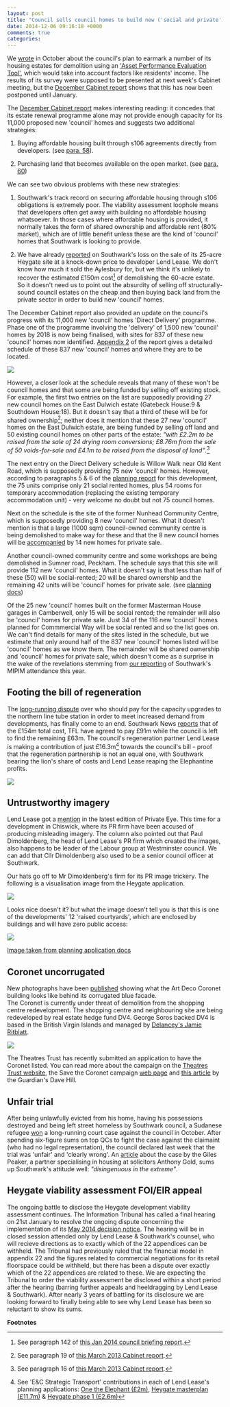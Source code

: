 ```yaml
---
layout: post
title: "Council sells council homes to build new ('social and private') 'council' homes"
date: 2014-12-06 09:16:18 +0000
comments: true
categories: 
---
```

We [wrote](/2014-10-04-lets-talk-about-peters-promises/) in October about the council's plan to earmark a number of its housing estates for demolition using an ['Asset Performance Evaluation Tool'](http://crappistmartin.github.io/images/SNhat.pdf), which would take into account factors like residents' income. The results of its survey were supposed to be presented at next week's Cabinet meeting, but the [December Cabinet report](http://moderngov.southwark.gov.uk/documents/s50476/Report%20Pipeline%20for%20the%20Delivery%20of%201500%20New%20Council%20Homes.pdf) shows that this has now been postponed until January.

The [December Cabinet report](http://moderngov.southwark.gov.uk/documents/s50476/Report%20Pipeline%20for%20the%20Delivery%20of%201500%20New%20Council%20Homes.pdf) makes interesting reading: it concedes that its estate renewal programme alone may not provide enough capacity for its 11,000 proposed new 'council' homes and suggests two additional strategies:

1. Buying affordable housing built through s106 agreements directly from developers. (see [para. 58](http://moderngov.southwark.gov.uk/documents/s50476/Report%20Pipeline%20for%20the%20Delivery%20of%201500%20New%20Council%20Homes.pdf)).

2. Purchasing land that becomes available on the open market. (see [para. 60](http://moderngov.southwark.gov.uk/documents/s50476/Report%20Pipeline%20for%20the%20Delivery%20of%201500%20New%20Council%20Homes.pdf))

We can see two obvious problems with these new strategies:

1. Southwark's track record on securing affordable housing through s106 obligations is extremely poor. The viability assessment loophole means that developers often get away with building no affordable housing whatsoever. In those cases where affordable housing is provided, it normally takes the form of shared ownership and affordable rent (80% market), which are of little benefit unless these are the kind of 'council' homes that Southwark is looking to provide. 

2. We have already [reported](/heygate-regeneration-faq/) on Southwark's loss on the sale of its 25-acre Heygate site at a knock-down price to developer Lend Lease. We don't know how much it sold the Aylesbury for, but we think it's unlikely to recover the estimated £150m cost[^1] of demolishing the 60-acre estate. So it doesn't need us to point out the absurdity of selling off structurally-sound council estates on the cheap and then buying back land from the private sector in order to build new 'council' homes. 

The December Cabinet report also provided an update on the council's progress with its 11,000 new 'council' homes 'Direct Delivery' programme. Phase one of the programme involving the 'delivery' of 1,500 new 'council' homes by 2018 is now being finalised, with sites for 837 of these new 'council' homes now identified. [Appendix 2](http://moderngov.southwark.gov.uk/documents/s50478/Appendix%202%20Direct%20Delivery%20Sites.pdf) of the report gives a detailed schedule of these 837 new 'council' homes and where they are to be located. 

![](http://crappistmartin.github.io/images/DirectDeliverySites.png)

However, a closer look at the schedule reveals that many of these won't be council homes and that some are being funded by selling off existing stock. For example, the first two entries on the list are supposedly providing 27 new council homes on the East Dulwich estate (Gatebeck House:9 & Southdown House:18). But it doesn't say that a third of these will be for shared ownership[^2]; neither does it mention that these 27 new 'council' homes on the East Dulwich estate, are being funded by selling off land and 50 existing council homes on other parts of the estate: _"with £2.2m to be raised from the sale of 24 drying room conversions; £8.76m from the sale of 50 voids-for-sale and £4.1m to be raised from the disposal of land"_.[^3] 

The next entry on the Direct Delivery schedule is Willow Walk near Old Kent Road, which is supposedly providing 75 new 'council' homes. However, according to paragraphs 5 & 6 of the [planning report](http://planningonline.southwark.gov.uk/DocsOnline/Documents/284022_1.pdf) for this development, the 75 units comprise only 21 social rented homes, plus 54 rooms for temporary accommodation (replacing the existing temporary accommodation unit) - very welcome no doubt but not 75 council homes.

Next on the schedule is the site of the former Nunhead Community Centre, which is supposedly providing 8 new 'council' homes. What it doesn't mention is that a large (1000 sqm) council-owned community centre is being demolished to make way for these and that the 8 new council homes will be [accompanied](http://planningonline.southwark.gov.uk/DocsOnline/Documents/304415_1.pdf) by 14 new homes for private sale. 

Another council-owned community centre and some workshops are being demolished in Sumner road, Peckham. The schedule says that this site will provide 112 new 'council' homes. What it doesn't say is that less than half of these (50) will be social-rented; 20 will be shared ownership and the remaining 42 units will be 'council' homes for private sale. (see [planning docs](http://planningonline.southwark.gov.uk/AcolNetCGI.exe?ACTION=UNWRAP&RIPNAME=Root.PgeDocs&TheSystemkey=9555190))

Of the 25 new 'council' homes built on the former Masterman House garages in Camberwell, only 15 will be social rented; the remainder will also be 'council' homes for private sale. Just 34 of the 116 new 'council' homes planned for Commmercial Way will be social rented and so the list goes on. We can't find details for many of the sites listed in the schedule, but we estimate that only around half of the 837 new 'council' homes listed will be 'council' homes as we know them. The remainder will be shared ownership and 'council' homes for private sale, which doesn't come as a surprise in the wake of the revelations stemming from [our reporting](/2014-10-18-southwark-mipim-and-the-11000-new-council-homes/) of Southwark's MIPIM attendance this year. 

## Footing the bill of regeneration
The [long-running dispute](http://www.london-se1.co.uk/news/view/5293) over who should pay for the capacity upgrades to the northern line tube station in order to meet increased demand from developments, has finally come to an end. Southwark News [reports](http://crappistmartin.github.io/images/SNroundabout.pdf) that of the £154m total cost, TFL have agreed to pay £91m while the council is left to find the remaining £63m. The council's regeneration partner Lend Lease is making a contribution of just £16.3m[^4] towards the council's bill - proof that the regeneration partnership is not an equal one, with Southwark bearing the lion's share of costs and Lend Lease reaping the Elephantine profits. 

![](http://i.huffpost.com/gen/1713650/thumbs/o-ELEPHANT-AND-CASTLE-STATION-facebook.jpg)

## Untrustworthy imagery
Lend Lease got a [mention](http://crappistmartin.github.io/images/private_eye.jpg) in the latest edition of Private Eye. This time for a development in Chiswick, where its PR firm have been accused of producing misleading imagery. The column also pointed out that Paul Dimoldenberg, the head of Lend Lease's PR firm which created the images, also happens to be leader of the Labour group at Westminster council. We can add that Cllr Dimoldenberg also used to be a senior council officer at Southwark.  

Our hats go off to Mr Dimoldenberg's firm for its PR image trickery. The following is a visualisation image from the Heygate application. 

![](http://www.elephantandcastle-lendlease.com/wp-content/uploads/Homepage-Header-2-Not-sure-if-this-size-image-will-work1.jpg)

Looks nice doesn't it? but what the image doesn't tell you is that this is one of the developments' 12 'raised courtyards', which are enclosed by buildings and will have zero public access: 

![](http://crappistmartin.github.io/images/heygate_raised_courtyards2.png)

[Image taken from planning application docs](http://planningonline.southwark.gov.uk/DocsOnline/Documents/267119_1.pdf)

## Coronet uncorrugated
New photographs have been [published](http://crappistmartin.github.io/images/SNcoronet.pdf) showing what the Art Deco Coronet building looks like behind its corrugated blue facade.   
The Coronet is currently under threat of demolition from the shopping centre redevelopment. The shopping centre and neighbouring site are being redeveloped by real estate hedge fund DV4. George Soros backed DV4 is based in the British Virgin Islands and managed by [Delancey's Jamie Ritblatt](http://www.dailymail.co.uk/news/article-2041229/Tory-donor-Jamie-Ritblat-snaps-Olympic-Village-knock-price--costing-275m.html).

![](http://www.theatrestrust.org.uk/store/ttdb/ttt0048/lowres/010997_regular.jpg)

The Theatres Trust has recently submitted an application to have the Coronet listed. You can read more about the campaign on the [Theatres Trust website](http://www.theatrestrust.org.uk/resources/theatres/show/3344-coronet-london), the Save the Coronet campaign [web page](http://coronettheatre.co.uk/home/save-the-coronet/) and [this article](http://www.theguardian.com/uk-news/davehillblog/2014/dec/07/how-the-coronet-can-help-the-elephant) by the Guardian's Dave Hill.   


## Unfair trial
After being unlawfully evicted from his home, having his possessions destroyed and being left street homeless by Southwark council, a Sudanese refugee [won](http://www.independent.co.uk/news/uk/crime/judge-blasts-southwark-council-for-evicting-sudanese-tenant-and-destroying-his-possessions-9796994.html) a long-running court case against the council in October. After spending six-figure sums on top QCs to fight the case against the claimaint (who had no legal representation), the council declared last week that the trial was 'unfair' and 'clearly wrong'. An [article](http://nearlylegal.co.uk/blog/2014/11/southwark-not-appealing/) about the case by the Giles Peaker, a partner specialising in housing at solicitors Anthony Gold, sums up Southwark's attitude well: _"disingenuous in the extreme"_. 

## Heygate viability assessment FOI/EIR appeal
The ongoing battle to disclose the Heygate development viability assessment continues. The Information Tribunal has called a final hearing on 21st January to resolve the ongoing dispute concerning the implementation of its [May 2014 decision notice](http://heygate.github.io/img/FirstTierDecisionHeygate.pdf). The hearing will be in closed session attended only by Lend Lease & Southwark's counsel, who will recieve directions as to exactly which of the 22 appendices can be withheld. The Tribunal had previously ruled that the financial model in appendix 22 and the figures related to commercial negotiations for its retail floorspace could be withheld, but there has been a dispute over exactly which of the 22 appendices are related to these. We are expecting the Tribunal to order the viability assessment be disclosed within a short period after the hearing (barring further appeals and heeldragging by Lend Lease & Southwark). After nearly 3 years of battling for its disclosure we are looking forward to finally being able to see why Lend Lease has been so reluctant to show its sums.   

__Footnotes__

[^1]: See paragraph 142 of [this Jan 2014 council briefing report](http://moderngov.southwark.gov.uk/documents/s43556/Report%20Selection%20of%20a%20Preferred%20Partner%20to%20Work%20with%20the%20Council%20to%20Deliver%20the%20Regeneration%20of%20the.pdf).

[^2]: See paragraph 19 of [this March 2013 Cabinet report](http://moderngov.southwark.gov.uk/documents/s36276/Report%20East%20Dulwich%20Estate%20Regeneration%20Scheme%20and%20Scheme%20Finance%20Update.pdf).  

[^3]: See paragraph 16 of [this March 2013 Cabinet report](http://moderngov.southwark.gov.uk/documents/s36276/Report%20East%20Dulwich%20Estate%20Regeneration%20Scheme%20and%20Scheme%20Finance%20Update.pdf).  

[^4]: See 'E&C Strategic Transport' contributions in each of Lend Lease's planning applications: [One the Elephant (£2m)](http://planningonline.southwark.gov.uk/DocsOnline/Documents/249091_1.pdf), [Heygate masterplan (£11.7m)](http://planningonline.southwark.gov.uk/DocsOnline/Documents/224053_1.pdf) & [Heygate phase 1 (£2.6m)](http://planningonline.southwark.gov.uk/DocsOnline/Documents/238280_1.pdf) 
